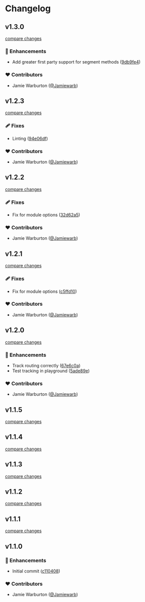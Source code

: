 # Changelog


## v1.3.0

[compare changes](https://github.com/hex-digital/nuxt-segment/compare/v1.2.3...v1.3.0)

### 🚀 Enhancements

- Add greater first party support for segment methods ([9db9fe4](https://github.com/hex-digital/nuxt-segment/commit/9db9fe4))

### ❤️  Contributors

- Jamie Warburton ([@Jamiewarb](http://github.com/Jamiewarb))

## v1.2.3

[compare changes](https://github.com/hex-digital/nuxt-segment/compare/v1.2.2...v1.2.3)

### 🩹 Fixes

- Linting ([94e06df](https://github.com/hex-digital/nuxt-segment/commit/94e06df))

### ❤️  Contributors

- Jamie Warburton ([@Jamiewarb](http://github.com/Jamiewarb))

## v1.2.2

[compare changes](https://github.com/hex-digital/nuxt-segment/compare/v1.2.1...v1.2.2)

### 🩹 Fixes

- Fix for module options ([32d62a5](https://github.com/hex-digital/nuxt-segment/commit/32d62a5))

### ❤️  Contributors

- Jamie Warburton ([@Jamiewarb](http://github.com/Jamiewarb))

## v1.2.1

[compare changes](https://github.com/hex-digital/nuxt-segment/compare/v1.2.0...v1.2.1)

### 🩹 Fixes

- Fix for module options ([c5ffd10](https://github.com/hex-digital/nuxt-segment/commit/c5ffd10))

### ❤️  Contributors

- Jamie Warburton ([@Jamiewarb](http://github.com/Jamiewarb))

## v1.2.0

[compare changes](https://github.com/hex-digital/nuxt-segment/compare/v1.1.5...v1.2.0)

### 🚀 Enhancements

- Track routing correctly ([67e6c0a](https://github.com/hex-digital/nuxt-segment/commit/67e6c0a))
- Test tracking in playground ([5ade89e](https://github.com/hex-digital/nuxt-segment/commit/5ade89e))

### ❤️  Contributors

- Jamie Warburton ([@Jamiewarb](http://github.com/Jamiewarb))

## v1.1.5

[compare changes](https://github.com/hex-digital/nuxt-segment/compare/v1.1.4...v1.1.5)

## v1.1.4

[compare changes](https://github.com/hex-digital/nuxt-segment/compare/v1.1.3...v1.1.4)

## v1.1.3

[compare changes](https://github.com/hex-digital/nuxt-segment/compare/v1.1.2...v1.1.3)

## v1.1.2

[compare changes](https://github.com/hex-digital/nuxt-segment/compare/v1.1.1...v1.1.2)

## v1.1.1

[compare changes](https://github.com/hex-digital/nuxt-segment/compare/v1.1.0...v1.1.1)

## v1.1.0


### 🚀 Enhancements

- Initial commit ([c110408](https://github.com/hex-digital/nuxt-segment/commit/c110408))

### ❤️  Contributors

- Jamie Warburton ([@Jamiewarb](http://github.com/Jamiewarb))

